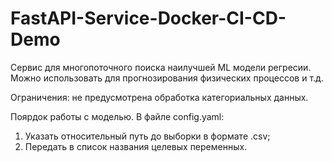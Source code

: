 # FastAPI-Service-Docker-CI-CD-Demo
Сервис для многопоточного поиска наилучшей ML модели регресии.
Можно использовать для прогнозирования физических процессов и т.д.

Ограничения: не предусмотрена обработка категориальных данных.

Поярдок работы с моделью.
В файле config.yaml:
1. Указать относительный путь до выборки в формате .csv;
2. Передать в список названия целевых переменных.
